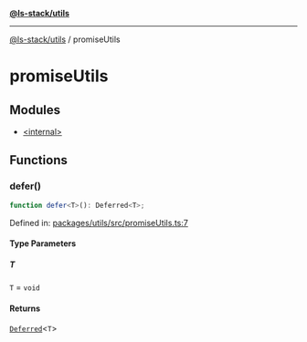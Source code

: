 [**@ls-stack/utils**](../README.md)

***

[@ls-stack/utils](../modules.md) / promiseUtils

# promiseUtils

## Modules

- [\<internal\>](-internal-.md)

## Functions

### defer()

```ts
function defer<T>(): Deferred<T>;
```

Defined in: [packages/utils/src/promiseUtils.ts:7](https://github.com/lucasols/utils/blob/main/packages/utils/src/promiseUtils.ts#L7)

#### Type Parameters

##### T

`T` = `void`

#### Returns

[`Deferred`](-internal-.md#deferred)\<`T`\>
